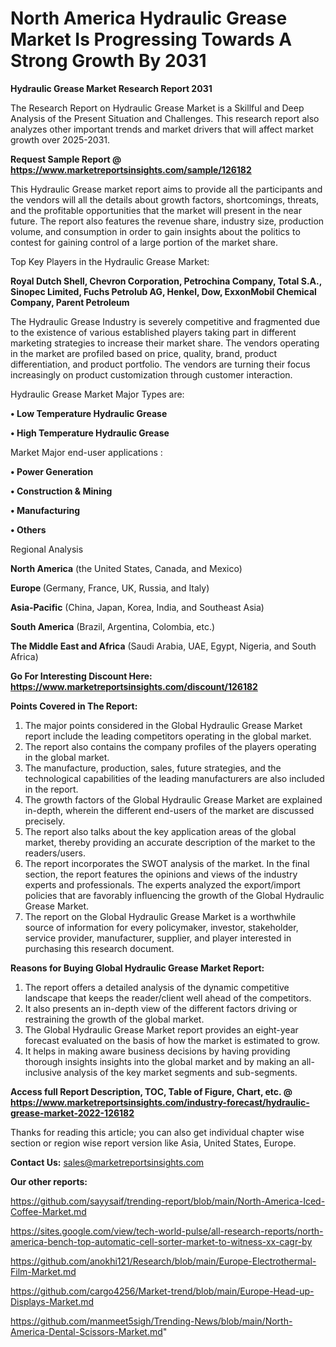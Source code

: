 # North America Hydraulic Grease Market Is Progressing Towards A Strong Growth By 2031

<strong>Hydraulic Grease Market Research Report 2031</strong>

The Research Report on Hydraulic Grease Market is a Skillful and Deep Analysis of the Present Situation and Challenges. This research report also analyzes other important trends and market drivers that will affect market growth over 2025-2031.

<strong>Request Sample Report @ <a href=https://www.marketreportsinsights.com/sample/126182>https://www.marketreportsinsights.com/sample/126182</a></strong>

This Hydraulic Grease market report aims to provide all the participants and the vendors will all the details about growth factors, shortcomings, threats, and the profitable opportunities that the market will present in the near future. The report also features the revenue share, industry size, production volume, and consumption in order to gain insights about the politics to contest for gaining control of a large portion of the market share.

Top Key Players in the Hydraulic Grease Market:

<strong>Royal Dutch Shell, Chevron Corporation, Petrochina Company, Total S.A., Sinopec Limited, Fuchs Petrolub AG, Henkel, Dow, ExxonMobil Chemical Company, Parent Petroleum</strong>

The Hydraulic Grease Industry is severely competitive and fragmented due to the existence of various established players taking part in different marketing strategies to increase their market share. The vendors operating in the market are profiled based on price, quality, brand, product differentiation, and product portfolio. The vendors are turning their focus increasingly on product customization through customer interaction.

Hydraulic Grease Market Major Types are:

<strong>• Low Temperature Hydraulic Grease

• High Temperature Hydraulic Grease</strong>

Market Major end-user applications :

<strong>• Power Generation

• Construction & Mining

• Manufacturing

• Others</strong>

Regional Analysis

</u><strong><b>North America</b></strong> (the United States, Canada, and Mexico)

<strong><b>Europe </b></strong>(Germany, France, UK, Russia, and Italy)

<strong><b>Asia-Pacific</b></strong> (China, Japan, Korea, India, and Southeast Asia)

<strong><b>South America</b></strong> (Brazil, Argentina, Colombia, etc.)

<strong><b>The Middle East and Africa</b></strong> (Saudi Arabia, UAE, Egypt, Nigeria, and South Africa)

<strong>Go For Interesting Discount Here: <a href=https://www.marketreportsinsights.com/discount/126182>https://www.marketreportsinsights.com/discount/126182</a></strong>

<strong>Points Covered in The Report:</strong>
<ol>
  <li>The major points considered in the Global Hydraulic Grease Market report include the leading competitors operating in the global market.</li>
  <li>The report also contains the company profiles of the players operating in the global market.</li>
  <li>The manufacture, production, sales, future strategies, and the technological capabilities of the leading manufacturers are also included in the report.</li>
  <li>The growth factors of the Global Hydraulic Grease Market are explained in-depth, wherein the different end-users of the market are discussed precisely.</li>
  <li>The report also talks about the key application areas of the global market, thereby providing an accurate description of the market to the readers/users.</li>
  <li>The report incorporates the SWOT analysis of the market. In the final section, the report features the opinions and views of the industry experts and professionals. The experts analyzed the export/import policies that are favorably influencing the growth of the Global Hydraulic Grease Market.</li>
  <li>The report on the Global Hydraulic Grease Market is a worthwhile source of information for every policymaker, investor, stakeholder, service provider, manufacturer, supplier, and player interested in purchasing this research document.</li>
</ol>
<strong>Reasons for Buying Global Hydraulic Grease Market Report:</strong>

<ol>
  <li>The report offers a detailed analysis of the dynamic competitive landscape that keeps the reader/client well ahead of the competitors.</li>
  <li>It also presents an in-depth view of the different factors driving or restraining the growth of the global market.</li>
  <li>The Global Hydraulic Grease Market report provides an eight-year forecast evaluated on the basis of how the market is estimated to grow.</li>
  <li>It helps in making aware business decisions by having providing thorough insights insights into the global market and by making an all-inclusive analysis of the key market segments and sub-segments.</li>
</ol>
<strong>Access full Report Description, TOC, Table of Figure, Chart, etc. @ <a href=https://www.marketreportsinsights.com/industry-forecast/hydraulic-grease-market-2022-126182>https://www.marketreportsinsights.com/industry-forecast/hydraulic-grease-market-2022-126182</a></strong>


Thanks for reading this article; you can also get individual chapter wise section or region wise report version like Asia, United States, Europe.

<strong>Contact Us:</strong>
sales@marketreportsinsights.com

<strong>Our other reports:</strong>

<a href=https://github.com/sayysaif/trending-report/blob/main/North-America-Iced-Coffee-Market.md>https://github.com/sayysaif/trending-report/blob/main/North-America-Iced-Coffee-Market.md</a>

<a href=https://sites.google.com/view/tech-world-pulse/all-research-reports/north-america-bench-top-automatic-cell-sorter-market-to-witness-xx-cagr-by>https://sites.google.com/view/tech-world-pulse/all-research-reports/north-america-bench-top-automatic-cell-sorter-market-to-witness-xx-cagr-by</a>

<a href=https://github.com/anokhi121/Research/blob/main/Europe-Electrothermal-Film-Market.md>https://github.com/anokhi121/Research/blob/main/Europe-Electrothermal-Film-Market.md</a>

<a href=https://github.com/cargo4256/Market-trend/blob/main/Europe-Head-up-Displays-Market.md>https://github.com/cargo4256/Market-trend/blob/main/Europe-Head-up-Displays-Market.md</a>

<a href=https://github.com/manmeet5sigh/Trending-News/blob/main/North-America-Dental-Scissors-Market.md>https://github.com/manmeet5sigh/Trending-News/blob/main/North-America-Dental-Scissors-Market.md</a>"
